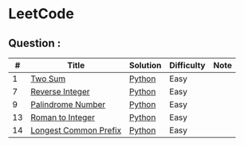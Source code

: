 # LeetCode

## Question :
|  #  | Title           |  Solution       |  Difficulty     | Note            | 
|-----|---------------- | --------------- | --------------- | --------------- |
1 | [Two Sum](https://leetcode.com/problems/two-sum/) | [Python](./PythonCode/Two_Sum.py) | Easy | |
7 | [Reverse Integer](https://leetcode.com/problems/Reverse-Integer/) | [Python](./PythonCode/Reverse_Integer.py) | Easy | |
9 | [Palindrome Number](https://leetcode.com/problems/Palindrome-Number/) | [Python](./PythonCode/Palindrome_Number.py) | Easy | |
13 | [Roman to Integer](https://leetcode.com/problems/Roman-to-Integer/) | [Python](./PythonCode/Roman_to_Integer.py) | Easy | |
14 | [Longest Common Prefix](https://leetcode.com/problems/Longest-Common-Prefix/) | [Python](./PythonCode/Longest_Common_Prefix.py) | Easy | |
